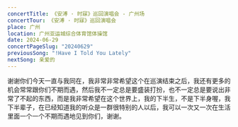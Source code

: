 ```yaml
---
concertTitle: 《安溥 · 时寐》巡回演唱会 - 广州场
concertTour: 《安溥 · 时寐》巡回演唱会
place: 广州
location: 广州亚运城综合体育馆体操馆
date: 2024-06-29
concertPageSlug: "20240629"
previousSong: "!Have I Told You Lately"
nextSong: 亲爱的
---
```

谢谢你们今天一直与我同在，我非常非常希望这个在巡演结束之后，我还有更多的机会常常跟你们不期而遇，然后我不一定总是要盛装打扮，也不一定总是要说出非常了不起的东西，而是我非常希望在这个世界上，我的下半生，不是下半身喔，我下半辈子，在已经知道我的听众是一群很特别的人以后，我可以一次又一次在生活里面一个一个不期而遇地见到你们，谢谢。